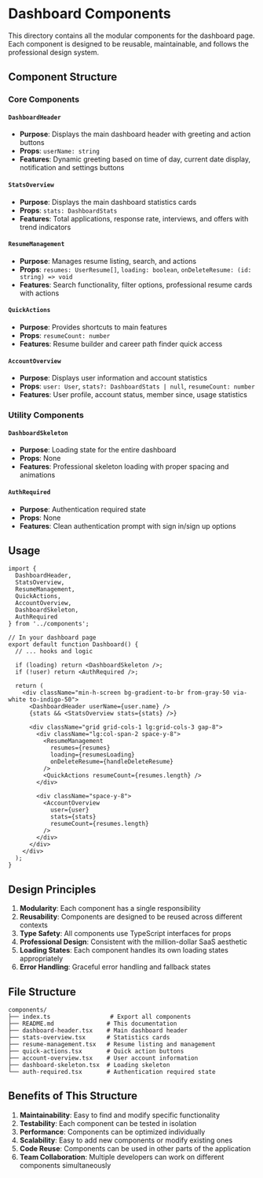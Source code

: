 # Dashboard Components

This directory contains all the modular components for the dashboard page. Each component is designed to be reusable, maintainable, and follows the professional design system.

## Component Structure

### Core Components

#### `DashboardHeader`
- **Purpose**: Displays the main dashboard header with greeting and action buttons
- **Props**: `userName: string`
- **Features**: Dynamic greeting based on time of day, current date display, notification and settings buttons

#### `StatsOverview`
- **Purpose**: Displays the main dashboard statistics cards
- **Props**: `stats: DashboardStats`
- **Features**: Total applications, response rate, interviews, and offers with trend indicators

#### `ResumeManagement`
- **Purpose**: Manages resume listing, search, and actions
- **Props**: `resumes: UserResume[]`, `loading: boolean`, `onDeleteResume: (id: string) => void`
- **Features**: Search functionality, filter options, professional resume cards with actions

#### `QuickActions`
- **Purpose**: Provides shortcuts to main features
- **Props**: `resumeCount: number`
- **Features**: Resume builder and career path finder quick access

#### `AccountOverview`
- **Purpose**: Displays user information and account statistics
- **Props**: `user: User`, `stats?: DashboardStats | null`, `resumeCount: number`
- **Features**: User profile, account status, member since, usage statistics

### Utility Components

#### `DashboardSkeleton`
- **Purpose**: Loading state for the entire dashboard
- **Props**: None
- **Features**: Professional skeleton loading with proper spacing and animations

#### `AuthRequired`
- **Purpose**: Authentication required state
- **Props**: None
- **Features**: Clean authentication prompt with sign in/sign up options

## Usage

```tsx
import { 
  DashboardHeader,
  StatsOverview,
  ResumeManagement,
  QuickActions,
  AccountOverview,
  DashboardSkeleton,
  AuthRequired
} from '../components';

// In your dashboard page
export default function Dashboard() {
  // ... hooks and logic

  if (loading) return <DashboardSkeleton />;
  if (!user) return <AuthRequired />;

  return (
    <div className="min-h-screen bg-gradient-to-br from-gray-50 via-white to-indigo-50">
      <DashboardHeader userName={user.name} />
      {stats && <StatsOverview stats={stats} />}
      
      <div className="grid grid-cols-1 lg:grid-cols-3 gap-8">
        <div className="lg:col-span-2 space-y-8">
          <ResumeManagement 
            resumes={resumes}
            loading={resumesLoading}
            onDeleteResume={handleDeleteResume}
          />
          <QuickActions resumeCount={resumes.length} />
        </div>
        
        <div className="space-y-8">
          <AccountOverview 
            user={user}
            stats={stats}
            resumeCount={resumes.length}
          />
        </div>
      </div>
    </div>
  );
}
```

## Design Principles

1. **Modularity**: Each component has a single responsibility
2. **Reusability**: Components are designed to be reused across different contexts
3. **Type Safety**: All components use TypeScript interfaces for props
4. **Professional Design**: Consistent with the million-dollar SaaS aesthetic
5. **Loading States**: Each component handles its own loading states appropriately
6. **Error Handling**: Graceful error handling and fallback states

## File Structure

```
components/
├── index.ts                 # Export all components
├── README.md               # This documentation
├── dashboard-header.tsx    # Main dashboard header
├── stats-overview.tsx      # Statistics cards
├── resume-management.tsx   # Resume listing and management
├── quick-actions.tsx       # Quick action buttons
├── account-overview.tsx    # User account information
├── dashboard-skeleton.tsx  # Loading skeleton
└── auth-required.tsx       # Authentication required state
```

## Benefits of This Structure

1. **Maintainability**: Easy to find and modify specific functionality
2. **Testability**: Each component can be tested in isolation
3. **Performance**: Components can be optimized individually
4. **Scalability**: Easy to add new components or modify existing ones
5. **Code Reuse**: Components can be used in other parts of the application
6. **Team Collaboration**: Multiple developers can work on different components simultaneously 
